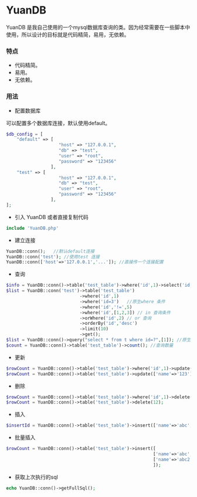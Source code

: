 # YuanDB

YuanDB 是我自己使用的一个mysql数据库查询的类。因为经常需要在一些脚本中使用，所以设计的目标就是代码精简，易用，无依赖。

### 特点

- 代码精简。
- 易用。
- 无依赖。

### 用法

- 配置数据库

可以配置多个数据库连接，默认使用default。

```php
$db_config = [
	"default" => [
					"host" => "127.0.0.1",
					"db" => "test",
					"user" => "root",
					"password" => "123456"
				 ],
	"test" => [
					"host" => "127.0.0.1",
					"db" => "test",
					"user" => "root",
					"password" => "123456"
				 ],
];
```

- 引入 YuanDB 或者直接复制代码

```php
include 'YuanDB.php'
```



- 建立连接

```php
YuanDB::conn();   //默认default连接
YuanDB::conn('test'); //使用test 连接
YuanDB::conn(['host'=>'127.0.0.1','...']); //直接传一个连接配置
```

- 查询

```php
$info = YuanDB::conn()->table('test_table')->where('id',1)->select('id,name')->first();
$list = YuanDB::conn('test')->table('test_table')
							->where('id',1)
    						->where('id=3')   //原生where 条件
							->where('id','!=',5)
							->where('id',[1,2,3]) // in 查询条件
							->orWhere('id',2) // or 查询
							->orderBy('id','desc')
							->limit(10)
							->get();
$list = YuanDB::conn()->query("select * from t where id=?",[1]); //原生sql
$count = YuanDB::conn()->table('test_table')->count(); //查询数量
```

- 更新

```php
$rowCount = YuanDB::conn()->table('test_table')->where('id',1)->update(['name'=>'123']);
$rowCount = YuanDB::conn()->table('test_table')->update(['name'=>'123'],1);
```

- 删除

```php
$rowCount = YuanDB::conn()->table('test_table')->where('id',1)->delete(); 
$rowCount = YuanDB::conn()->table('test_table')->delete(12);
```

- 插入

```php
$insertId = YuanDB::conn()->table('test_table')->insert(['name'=>'abc','age'=>15]);
```

- 批量插入

```php
$rowCount = YuanDB::conn()->table('test_table')->insert([
                                                        ['name'=>'abc','age'=>15],
                                                        ['name'=>'abc2','age'=>20],
                                                        ]);
```

- 获取上次执行的sql

```php
echo YuanDB::conn()->getFullSql();
```

